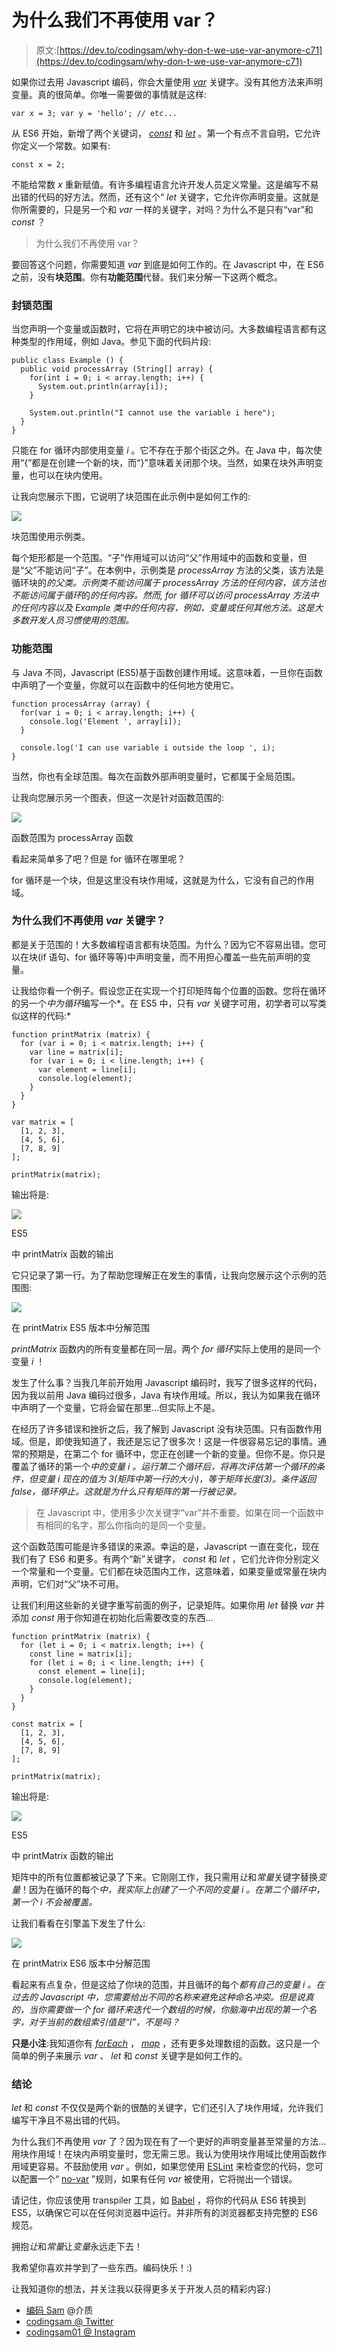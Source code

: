 # 为什么我们不再使用 var？

> 原文:[https://dev.to/codingsam/why-don-t-we-use-var-anymore-c71](https://dev.to/codingsam/why-don-t-we-use-var-anymore-c71)

如果你过去用 Javascript 编码，你会大量使用 [*var*](https://developer.mozilla.org/en-US/docs/Web/JavaScript/Reference/Statements/var) 关键字。没有其他方法来声明变量。真的很简单。你唯一需要做的事情就是这样:

```
var x = 3; var y = 'hello'; // etc... 
```

从 ES6 开始，新增了两个关键词， [*const*](https://developer.mozilla.org/en-US/docs/Web/JavaScript/Reference/Statements/const) 和 [*let*](https://developer.mozilla.org/en-US/docs/Web/JavaScript/Reference/Statements/let) 。第一个有点不言自明，它允许你定义一个常数。如果有:

```
const x = 2; 
```

不能给常数 *x* 重新赋值。有许多编程语言允许开发人员定义常量。这是编写不易出错的代码的好方法。然而，还有这个“ *let* 关键字，它允许你声明变量。这就是你所需要的，只是另一个和 *var* 一样的关键字，对吗？为什么不是只有“var”和 *const* ？

> 为什么我们不再使用 var？

要回答这个问题，你需要知道 *var* 到底是如何工作的。在 Javascript 中，在 ES6 之前，没有**块范围**。你有**功能范围**代替。我们来分解一下这两个概念。

### [](#block-scope)**封锁范围**

当您声明一个变量或函数时，它将在声明它的块中被访问。大多数编程语言都有这种类型的作用域，例如 Java。参见下面的代码片段:

```
public class Example () {
  public void processArray (String[] array) {
    for(int i = 0; i < array.length; i++) {
      System.out.println(array[i]);
    }

    System.out.println("I cannot use the variable i here");
  }
} 
```

只能在 for 循环内部使用变量 *i* 。它不存在于那个街区之外。在 Java 中，每次使用“{”都是在创建一个新的块，而“}”意味着关闭那个块。当然，如果在块外声明变量，也可以在块内使用。

让我向您展示下图，它说明了块范围在此示例中是如何工作的:

[![](../Images/00434eb1b687d309d635e8f6d0a4108e.png)](https://res.cloudinary.com/practicaldev/image/fetch/s--4zdQvcOv--/c_limit%2Cf_auto%2Cfl_progressive%2Cq_auto%2Cw_880/https://cdn-images-1.medium.com/max/322/1%2AWQqkmBqRLovbfM1fp-2XlQ.png) 

<figcaption>块范围使用示例类。</figcaption>

每个矩形都是一个范围。“子”作用域可以访问“父”作用域中的函数和变量，但是“父”不能访问“子”。在本例中，示例类是 *processArray* 方法的父类，该方法是循环块的*的父类。示例类不能访问属于 *processArray* 方法的任何内容，该方法也不能访问属于循环*的*的任何内容。然而, *for 循环*可以访问 *processArray* 方法中的任何内容以及 *Example* 类中的任何内容，例如，变量或任何其他方法。这是大多数开发人员习惯使用的范围。*

### [](#function-scope)**功能范围**

与 Java 不同，Javascript (ES5)基于函数创建作用域。这意味着，一旦你在函数中声明了一个变量，你就可以在函数中的任何地方使用它。

```
function processArray (array) {
  for(var i = 0; i < array.length; i++) {
    console.log('Element ', array[i]);
  }

  console.log('I can use variable i outside the loop ', i);
} 
```

当然，你也有全球范围。每次在函数外部声明变量时，它都属于全局范围。

让我向您展示另一个图表，但这一次是针对函数范围的:

[![](../Images/35b0e22555926af126dfc85fc0cb4712.png)](https://res.cloudinary.com/practicaldev/image/fetch/s--Qtu5j3Y8--/c_limit%2Cf_auto%2Cfl_progressive%2Cq_auto%2Cw_880/https://cdn-images-1.medium.com/max/322/1%2A3JueUzrZxCjytZCh9_sDuw.png) 

<figcaption>函数范围为 processArray 函数</figcaption>

看起来简单多了吧？但是 for 循环在哪里呢？

for 循环是一个块，但是这里没有块作用域，这就是为什么，它没有自己的作用域。

### [](#why-do-we-stop-using-the-var-keyword)为什么我们不再使用 *var* 关键字？

都是关于范围的！大多数编程语言都有块范围。为什么？因为它不容易出错。您可以在块(if 语句、for 循环等等)中声明变量，而不用担心覆盖一些先前声明的变量。

让我给你看一个例子。假设您正在实现一个打印矩阵每个位置的函数。您将在循环的另一个*中为循环*编写一个*。在 ES5 中，只有 *var* 关键字可用，初学者可以写类似这样的代码:* 

```
function printMatrix (matrix) {
  for (var i = 0; i < matrix.length; i++) {
    var line = matrix[i];
    for (var i = 0; i < line.length; i++) {
      var element = line[i];
      console.log(element);
    }
  }
}

var matrix = [
  [1, 2, 3],
  [4, 5, 6],
  [7, 8, 9]
];

printMatrix(matrix); 
```

输出将是:

[![](../Images/0072a7fad0a7633bc2631bdbd498e880.png)](https://res.cloudinary.com/practicaldev/image/fetch/s--dFkRgMst--/c_limit%2Cf_auto%2Cfl_progressive%2Cq_auto%2Cw_880/https://cdn-images-1.medium.com/max/84/1%2ABvtUBy7SAw6t9pGK-mDATQ.png)

<figcaption>ES5</figcaption>

中 printMatrix 函数的输出

它只记录了第一行。为了帮助您理解正在发生的事情，让我向您展示这个示例的范围图:

[![](../Images/56995c628f4da616ba0852b91f826803.png)](https://res.cloudinary.com/practicaldev/image/fetch/s--mRPYNBEk--/c_limit%2Cf_auto%2Cfl_progressive%2Cq_auto%2Cw_880/https://cdn-images-1.medium.com/max/322/1%2AijeggeoI_dbSCgIrwQrvBQ.png) 

<figcaption>在 printMatrix ES5 版本中分解范围</figcaption>

*printMatrix* 函数内的所有变量都在同一层。两个 *for 循环*实际上使用的是同一个变量 *i* ！

发生了什么事？当我几年前开始用 Javascript 编码时，我写了很多这样的代码，因为我以前用 Java 编码过很多，Java 有块作用域。所以，我认为如果我在循环中声明了一个变量，它将会留在那里…但实际上不是。

在经历了许多错误和挫折之后，我了解到 Javascript 没有块范围。只有函数作用域。但是，即使我知道了，我还是忘记了很多次！这是一件很容易忘记的事情。通常的预期是，在第二个 for 循环中，您正在创建一个新的变量。但你不是。你只是覆盖了循环的第一个*中的变量 *i* 。运行第二个循环后，将再次评估第一个循环的条件，但变量 *i* 现在的值为 3(矩阵中第一行的大小)，等于矩阵长度(3)。条件返回 false，循环停止。这就是为什么只有矩阵的第一行被记录。*

> 在 Javascript 中，使用多少次关键字“var”并不重要。如果在同一个函数中有相同的名字，那么你指向的是同一个变量。

这个函数范围可能是许多错误的来源。幸运的是，Javascript 一直在变化，现在我们有了 ES6 和更多。有两个“新”关键字， *const* 和 *let* ，它们允许你分别定义一个常量和一个变量。它们都在块范围内工作，这意味着，如果变量或常量在块内声明，它们对“父”块不可用。

让我们利用这些新的关键字重写前面的例子，记录矩阵。如果你用 *let* 替换 *var* 并添加 *const* 用于你知道在初始化后需要改变的东西…

```
function printMatrix (matrix) {
  for (let i = 0; i < matrix.length; i++) {
    const line = matrix[i];
    for (let i = 0; i < line.length; i++) {
      const element = line[i];
      console.log(element);
    }
  }
}

const matrix = [
  [1, 2, 3],
  [4, 5, 6],
  [7, 8, 9]
];

printMatrix(matrix); 
```

输出将是:

[![](../Images/e08401a2a295fd77b5cdbc96cbd4f03f.png)](https://res.cloudinary.com/practicaldev/image/fetch/s--fLunlyAV--/c_limit%2Cf_auto%2Cfl_progressive%2Cq_auto%2Cw_880/https://cdn-images-1.medium.com/max/84/1%2AQn2GnKEM3bIgxec14dc5aQ.png)

<figcaption>ES5</figcaption>

中 printMatrix 函数的输出

矩阵中的所有位置都被记录了下来。它刚刚工作，我只需用*让*和*常量*关键字替换*变量*！因为在循环的每个*中，我实际上创建了一个不同的变量 *i* 。在第二个循环中，第一个 *i* 不会被覆盖。*

让我们看看在引擎盖下发生了什么:

[![](../Images/8ad0a62c5f852dca350160b53d8813b9.png)](https://res.cloudinary.com/practicaldev/image/fetch/s--G2lSn2tL--/c_limit%2Cf_auto%2Cfl_progressive%2Cq_auto%2Cw_880/https://cdn-images-1.medium.com/max/322/1%2A71bRLyJxbpXYrAFc5xzJTA.png) 

<figcaption>在 printMatrix ES6 版本中分解范围</figcaption>

看起来有点复杂，但是这给了你块的范围，并且循环的每个*都有自己的变量 *i* 。在过去的 Javascript 中，您需要给出不同的名称来避免这种命名冲突。但是说真的，当你需要做一个 *for 循环*来迭代一个数组的时候，你脑海中出现的第一个名字，对于当前的数组索引值是“I”，不是吗？*

**只是小注**:我知道你有 [*forEach*](https://developer.mozilla.org/en-US/docs/Web/JavaScript/Reference/Global_Objects/Array/forEach) ， [*map*](https://developer.mozilla.org/en-US/docs/Web/JavaScript/Reference/Global_Objects/Array/map) ，还有更多处理数组的函数。这只是一个简单的例子来展示 *var* 、 *let* 和 *const* 关键字是如何工作的。

### [](#conclusion)结论

*let* 和 *const* 不仅仅是两个新的很酷的关键字，它们还引入了块作用域，允许我们编写干净且不易出错的代码。

为什么我们不再使用 *var* 了？因为现在有了一个更好的声明变量甚至常量的方法…用块作用域！在块内声明变量时，您无需三思。我认为使用块作用域比使用函数作用域更容易。不鼓励使用 *var* 。例如，如果您使用 [ESLint](https://eslint.org/) 来检查您的代码，您可以配置一个“ [no-var](https://eslint.org/docs/rules/no-var) ”规则，如果有任何 *var* 被使用，它将抛出一个错误。

请记住，你应该使用 transpiler 工具，如 [Babel](https://babeljs.io/) ，将你的代码从 ES6 转换到 ES5，以确保它可以在任何浏览器中运行。并非所有的浏览器都支持完整的 ES6 规范。

拥抱*让*和*常量*让*变量*永远走下去！

我希望你喜欢并学到了一些东西。编码快乐！:)

让我知道你的想法，并关注我以获得更多关于开发人员的精彩内容:)

*   [编码 Sam](https://medium.com/u/58cf94a36c97) @介质
*   [codingsam @ Twitter](https://twitter.com/codingsam01)
*   [codingsam01 @ Instagram](https://www.instagram.com/codingsam01)
